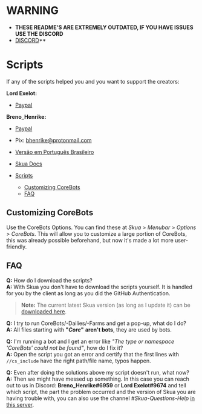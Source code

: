 # WARNING
- **THESE README'S ARE EXTREMELY OUTDATED, IF YOU HAVE ISSUES USE THE DISCORD**
 - [DISCORD](https://discord.gg/CKKbk2zr3p)**

# Scripts

If any of the scripts helped you and you want to support the creators:

**Lord Exelot:**

- [Paypal](https://www.paypal.me/LordExelot)  

**Breno_Henrike:**

- [Paypal](https://www.paypal.com/donate?hosted_button_id=QVQ4Q7XSH9VBY)  
- Pix: bhenrike@protonmail.com

- [Versão em Português Brasileiro](README.pt-br.md)

- [Skua Docs](https://brenohenrike.github.io/Scripts/)

- [Scripts](#scripts)
  - [Customizing CoreBots](#customizing-corebots)
  - [FAQ](#faq)

## Customizing CoreBots

Use the CoreBots Options. You can find these at _Skua_ > _Menubar_ > _Options_ > _CoreBots_. This will allow you to customize a large portion of CoreBots, this was already possible beforehand, but now it's made a lot more user-friendly.

## FAQ

**Q:** How do I download the scripts?  
**A:** With Skua you don't have to download the scripts yourself. It is handled for you by the client as long as you did the GitHub Authentication.

> **Note:** The current latest Skua version (as long as I update it) can be [downloaded here](https://github.com/BrenoHenrike/Skua/releases/latest).

**Q:** I try to run CoreBots/-Dailies/-Farms and get a pop-up, what do I do?  
**A:** All files starting with **"_Core_"** **aren't bots**, they are used by bots.

**Q:** I'm running a bot and I get an error like _"The type or namespace 'CoreBots' could not be found"_, how do I fix it?  
**A:** Open the script you got an error and certify that the first lines with `//cs_include` have the right path/file name, typos happen.

**Q:** Even after doing the solutions above my script doesn't run, what now?  
**A:** Then we might have messed up something. In this case you can reach out to us in Discord: **Breno_Henrike#6959** or **Lord Exelot#9674** and tell which script, the part the problem occurred and the version of Skua you are having trouble with, you can also use the channel _#Skua-Questions-Help_ [in this server](https://discord.gg/pearlharbor).
